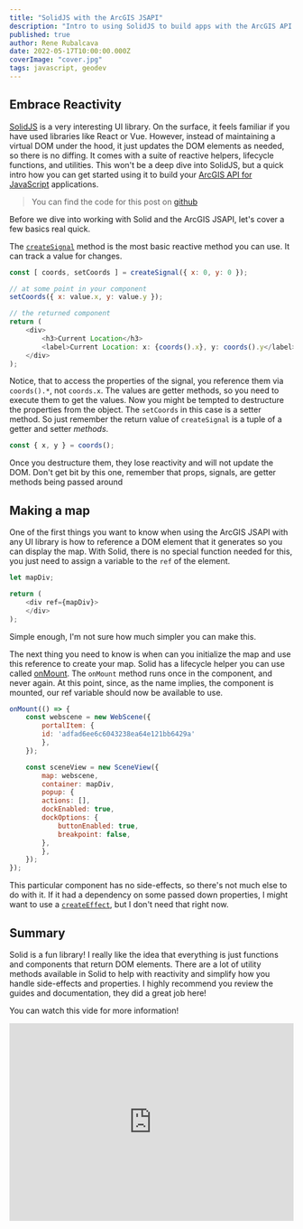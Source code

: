 ```yaml
---
title: "SolidJS with the ArcGIS JSAPI"
description: "Intro to using SolidJS to build apps with the ArcGIS API for JavaScript"
published: true
author: Rene Rubalcava
date: 2022-05-17T10:00:00.000Z
coverImage: "cover.jpg"
tags: javascript, geodev
---
```


## Embrace Reactivity

[SolidJS](https://www.solidjs.com/) is a very interesting UI library. On the surface, it feels familiar if you have used libraries like React or Vue. However, instead of maintaining a virtual DOM under the hood, it just updates the DOM elements as needed, so there is no diffing. It comes with a suite of reactive helpers, lifecycle functions, and utilities. This won't be a deep dive into SolidJS, but a quick intro how you can get started using it to build your [ArcGIS API for JavaScript](https://developers.arcgis.com/javascript/latest/) applications.

> You can find the code for this post on [github](https://github.com/odoe/jsapi-solidjs-simple)

Before we dive into working with Solid and the ArcGIS JSAPI, let's cover a few basics real quick.

The [`createSignal`](https://www.solidjs.com/docs/latest/api#createsignal) method is the most basic reactive method you can use. It can track a value for changes.

```js
const [ coords, setCoords ] = createSignal({ x: 0, y: 0 });

// at some point in your component
setCoords({ x: value.x, y: value.y });

// the returned component
return (
    <div>
        <h3>Current Location</h3>
        <label>Current Location: x: {coords().x}, y: coords().y</label>
    </div>
);
```

Notice, that to access the properties of the signal, you reference them via `coords().*`, not `coords.x`. The values are getter methods, so you need to execute them to get the values. Now you might be tempted to destructure the properties from the object. The `setCoords` in this case is a setter method. So just remember the return value of `createSignal` is a tuple of a getter and setter _methods_.

```js
const { x, y } = coords();
```

Once you destructure them, they lose reactivity and will not update the DOM. Don't get bit by this one, remember that props, signals, are getter methods being passed around

## Making a map

One of the first things you want to know when using the ArcGIS JSAPI with any UI library is how to reference a DOM element that it generates so you can display the map. With Solid, there is no special function needed for this, you just need to assign a variable to the `ref` of the element.

```js
let mapDiv;

return (
    <div ref={mapDiv}>
    </div>
);
```

Simple enough, I'm not sure how much simpler you can make this.

The next thing you need to know is when can you initialize the map and use this reference to create your map. Solid has a lifecycle helper you can use called [onMount](https://www.solidjs.com/docs/latest/api#onmount). The `onMount` method runs once in the component, and never again. At this point, since, as the name implies, the component is mounted, our ref variable should now be available to use.

```js
onMount(() => {
    const webscene = new WebScene({
        portalItem: {
        id: 'adfad6ee6c6043238ea64e121bb6429a'
        },
    });

    const sceneView = new SceneView({
        map: webscene,
        container: mapDiv,
        popup: {
        actions: [],
        dockEnabled: true,
        dockOptions: {
            buttonEnabled: true,
            breakpoint: false,
        },
        },
    });
});
```

This particular component has no side-effects, so there's not much else to do with it. If it had a dependency on some passed down properties, I might want to use a [`createEffect`](https://www.solidjs.com/docs/latest/api#createeffect), but I don't need that right now.

## Summary

Solid is a fun library! I really like the idea that everything is just functions and components that return DOM elements. There are a lot of utility methods available in Solid to help with reactivity and simplify how you handle side-effects and properties. I highly recommend you review the guides and documentation, they did a great job here!

You can watch this vide for more information!

<iframe width="100%" height="350" src="https://www.youtube.com/embed/Bwjm4asSAMo" title="YouTube video player" frameborder="0" allow="accelerometer; autoplay; clipboard-write; encrypted-media; gyroscope; picture-in-picture" allowfullscreen></iframe>